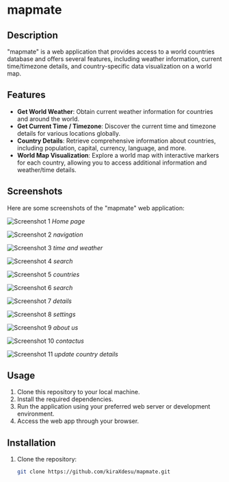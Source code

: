 # mapmate

## Description
"mapmate" is a web application that provides access to a world countries database and offers several features, including weather information, current time/timezone details, and country-specific data visualization on a world map.

## Features
- **Get World Weather**: Obtain current weather information for countries and around the world.
- **Get Current Time / Timezone**: Discover the current time and timezone details for various locations globally.
- **Country Details**: Retrieve comprehensive information about countries, including population, capital, currency, language, and more.
- **World Map Visualization**: Explore a world map with interactive markers for each country, allowing you to access additional information and weather/time details.

## Screenshots
Here are some screenshots of the "mapmate" web application:

![Screenshot 1](demo/map1.png)
*Home page*

![Screenshot 2](demo/map2.png)
*navigation*

![Screenshot 3](demo/map3.png)
*time and weather*

![Screenshot 4](demo/map4.png)
*search*

![Screenshot 5](demo/map5.png)
*countries*

![Screenshot 6](demo/map6.png)
*search*

![Screenshot 7](demo/map7.png)
*details*

![Screenshot 8](demo/map8.png)
*settings*

![Screenshot 9](demo/map10.png)
*about us*

![Screenshot 10](demo/map11.png)
*contactus*

![Screenshot 11](demo/map12.png)
*update country details*

## Usage
1. Clone this repository to your local machine.
2. Install the required dependencies.
3. Run the application using your preferred web server or development environment.
4. Access the web app through your browser.

## Installation
1. Clone the repository:
   ```bash
   git clone https://github.com/kiraXdesu/mapmate.git
